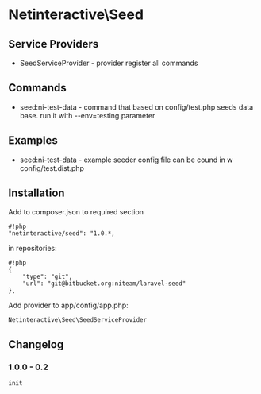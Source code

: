 Netinteractive\Seed
=====================


## Service Providers
- SeedServiceProvider - provider register all commands

## Commands
- seed:ni-test-data - command that based on config/test.php seeds data base. run it with --env=testing parameter

## Examples
- seed:ni-test-data - example seeder config file can be cound in w config/test.dist.php

## Installation

Add to composer.json to required section
```
#!php
"netinteractive/seed": "1.0.*,
```

in repositories:
```
#!php
{
    "type": "git",
    "url": "git@bitbucket.org:niteam/laravel-seed"
},
```

Add provider to app/config/app.php:
```
Netinteractive\Seed\SeedServiceProvider
```

## Changelog

### 1.0.0 - 0.2
    init
